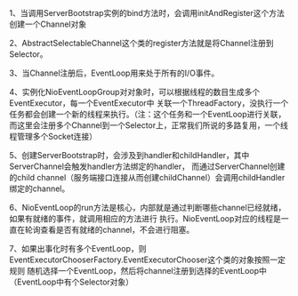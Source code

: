 1、当调用ServerBootstrap实例的bind方法时，会调用initAndRegister这个方法创建一个Channel对象

2、AbstractSelectableChannel这个类的register方法就是将Channel注册到Selector。

3、当Channel注册后，EventLoop用来处于所有的I/O事件。

4、实例化NioEventLoopGroup对对象时，可以根据线程的数目生成多个EventExecutor，每一个EventExecutor中
关联一个ThreadFactory，没执行一个任务都会创建一个新的线程来执行。（注：这个任务和一个EventLoop进行关联，
而这里会注册多个Channel到一个Selector上，正常我们所说的多路复用，一个线程管理多个Socket连接）

5、创建ServerBootstrap时，会涉及到handler和childHandler，其中ServerChannel会触发handler方法绑定的handler，
而通过ServerChannel创建的child channel（服务端接口连接从而创建childChannel）会调用childHandler绑定的channel。

6、NioEventLoop的run方法是核心，内部就是通过判断哪些channel已经就绪，如果有就绪的事件，就调用相应的方法进行
执行。NioEventLoop对应的线程是一直在轮询查看是否有就绪的channel，不会进行阻塞。

7、如果出事化时有多个EventLoop，则EventExecutorChooserFactory.EventExecutorChooser这个类的对象按照一定规则
随机选择一个EventLoop，然后将channel注册到选择的EventLoop中（EventLoop中有个Selector对象）
